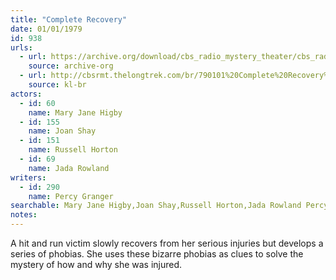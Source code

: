 ```yaml
---
title: "Complete Recovery"
date: 01/01/1979
id: 938
urls: 
  - url: https://archive.org/download/cbs_radio_mystery_theater/cbs_radio_mystery_theater-0901-0950.zip/cbs_radio_mystery_theater-0901-0950%2Fcbsrmt_0938_complete_recovery.mp3
    source: archive-org
  - url: http://cbsrmt.thelongtrek.com/br/790101%20Complete%20Recovery%20-%20WBBM.mp3
    source: kl-br
actors:  
  - id: 60
    name: Mary Jane Higby  
  - id: 155
    name: Joan Shay  
  - id: 151
    name: Russell Horton  
  - id: 69
    name: Jada Rowland
writers:  
  - id: 290
    name: Percy Granger
searchable: Mary Jane Higby,Joan Shay,Russell Horton,Jada Rowland Percy Granger
notes:  
---
```

A hit and run victim slowly recovers from her serious injuries but develops a series of phobias. She uses these bizarre phobias as clues to solve the mystery of how and why she was injured.